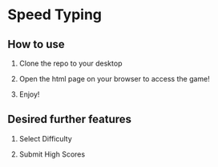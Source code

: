 # Speed Typing

## How to use

1. Clone the repo to your desktop

2. Open the html page on your browser to access the game!

3. Enjoy!

## Desired further features

1. Select Difficulty

2. Submit High Scores